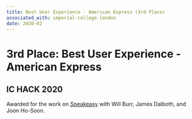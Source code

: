 ```yaml
---
title: Best User Experience - American Express (3rd Place)
associated_with: imperial-college-london
date: 2020-02
---
```


# 3rd Place: Best User Experience - American Express
## IC HACK 2020

Awarded for the work on [Speakeasy]() with Will Burr, James Dalboth, and Joon Ho-Soon.
